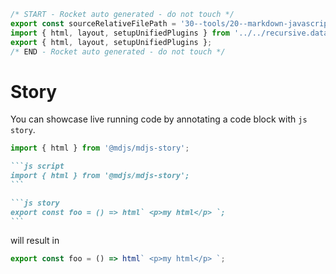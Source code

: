 ```js server
/* START - Rocket auto generated - do not touch */
export const sourceRelativeFilePath = '30--tools/20--markdown-javascript/30--story.rocket.md';
import { html, layout, setupUnifiedPlugins } from '../../recursive.data.js';
export { html, layout, setupUnifiedPlugins };
/* END - Rocket auto generated - do not touch */
```

# Story

You can showcase live running code by annotating a code block with `js story`.

```js script
import { html } from '@mdjs/mdjs-story';
```

````md
```js script
import { html } from '@mdjs/mdjs-story';
```

```js story
export const foo = () => html` <p>my html</p> `;
```
````

will result in

```js story
export const foo = () => html` <p>my html</p> `;
```
